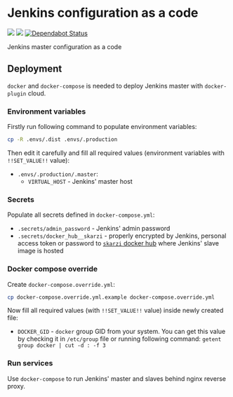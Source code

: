 # Jenkins configuration as a code

![](https://github.com/skarzi/jenkins_configuration/workflows/lint/badge.svg)
![](https://github.com/skarzi/jenkins_configuration/workflows/docker_hub/badge.svg)
[![Dependabot Status](https://api.dependabot.com/badges/status?host=github&repo=skarzi/jenkins_configuration&identifier=257002919)](https://dependabot.com)

Jenkins master configuration as a code

## Deployment

`docker` and `docker-compose` is needed to deploy Jenkins master with
`docker-plugin` cloud.


### Environment variables

Firstly run following command to populate environment variables:

```bash
cp -R .envs/.dist .envs/.production
```

Then edit it carefully and fill all required values (environment variables
with `!!SET_VALUE!!` value):

+ `.envs/.production/.master`:
    + `VIRTUAL_HOST` -  Jenkins' master host


### Secrets

Populate all secrets defined in `docker-compose.yml`:

+ `.secrets/admin_password` - Jenkins' admin password
+ `.secrets/docker_hub__skarzi` - properly encrypted by Jenkins,
  personal access token or password to
  [`skarzi` docker hub](https://hub.docker.com/u/skarzi) where Jenkins' slave
  image is hosted


### Docker compose override

Create `docker-compose.override.yml`:

```bash
cp docker-compose.override.yml.example docker-compose.override.yml
```

Now fill all required values (with `!!SET_VALUE!!` value) inside newly created
file:

+ `DOCKER_GID` - `docker` group GID from your system. You can get this value
  by checking it in `/etc/group` file or running following command:
  `getent group docker | cut -d : -f 3`


### Run services

Use `docker-compose` to run Jenkins' master and slaves behind nginx reverse
proxy.
